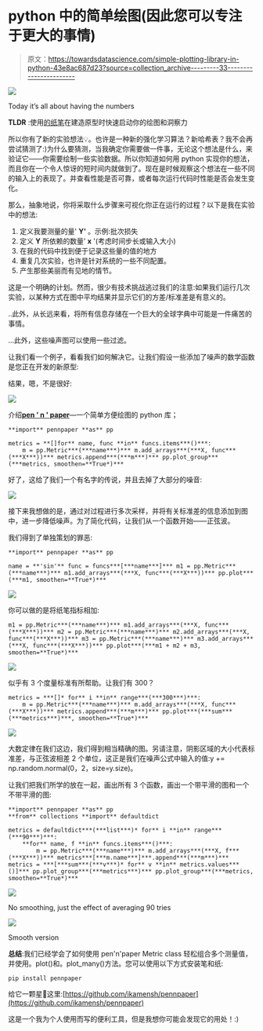 # python 中的简单绘图(因此您可以专注于更大的事情)

> 原文：<https://towardsdatascience.com/simple-plotting-library-in-python-43e8ac687d23?source=collection_archive---------33----------------------->

![](img/9688ba02647964c086255efb326b1037.png)

Today it’s all about having the numbers

**TLDR** :使用[的纸笔](https://github.com/ikamensh/pennpaper)在建造原型时快速启动你的绘图和洞察力

所以你有了新的实验想法💡。也许是一种新的强化学习算法？新哈希表？我不会再尝试猜测了:)为什么要猜测，当我确定你需要做一件事，无论这个想法是什么，来验证它——你需要绘制一些实验数据。所以你知道如何用 python 实现你的想法，而且你在一个令人惊讶的短时间内就做到了。现在是时候观察这个想法在一些不同的输入上的表现了。并查看性能是否可靠，或者每次运行代码时性能是否会发生变化。

那么，抽象地说，你将采取什么步骤来可视化你正在运行的过程？以下是我在实验中的想法:

1.  定义我要测量的量' **Y'** 。示例:批次损失
2.  定义 **Y** 所依赖的数量' **x** '(考虑时间步长或输入大小)
3.  在我的代码中找到便于记录这些量的值的地方
4.  重复几次实验，也许是针对系统的一些不同配置。
5.  产生那些美丽而有见地的情节。

这是一个明确的计划。然而，很少有技术挑战逃过我们的注意:如果我们运行几次实验，以某种方式在图中平均结果并显示它们的方差/标准差是有意义的。

..此外，从长远来看，将所有信息存储在一个巨大的全球字典中可能是一件痛苦的事情。

…此外，这些噪声图可以使用一些过滤。

让我们看一个例子，看看我们如何解决它。让我们假设一些添加了噪声的数学函数是您正在开发的新原型:

结果，嗯，不是很好:

![](img/92033cc576280f93bdd2e42fc5ff1e16.png)

介绍[**pen ' n ' paper**](https://github.com/ikamensh/pennpaper)—一个简单方便绘图的 python 库；

```
**import** pennpaper **as** pp

metrics = **[]for** name, func **in** funcs.items***()***:
    m = pp.Metric***(***name***)*** m.add_arrays***(***X, func***(***X***))*** metrics.append***(***m***)*** pp.plot_group***(***metrics, smoothen=**True*)***
```

好了，这给了我们一个有名字的传说，并且去掉了大部分的噪音:

![](img/e49eb0276e586d19cef2150a003bc39a.png)

接下来我想做的是，通过对过程进行多次采样，并将有关标准差的信息添加到图中，进一步降低噪声。为了简化代码，让我们从一个函数开始——正弦波。

我们得到了单独策划的罪恶:

```
**import** pennpaper **as** pp

name = **'sin'** func = funcs***[***name***]*** m1 = pp.Metric***(***name***)*** m1.add_arrays***(***X, func***(***X***))*** pp.plot***(***m1, smoothen=**True*)***
```

![](img/c740adf424cf2a34322b96882c205fb4.png)

你可以做的是将纸笔指标相加:

```
m1 = pp.Metric***(***name***)*** m1.add_arrays***(***X, func***(***X***))*** m2 = pp.Metric***(***name***)*** m2.add_arrays***(***X, func***(***X***))*** m3 = pp.Metric***(***name***)*** m3.add_arrays***(***X, func***(***X***))*** pp.plot***(***m1 + m2 + m3, smoothen=**True*)***
```

![](img/52986fa3b3bef34fb3c79dda8115ddfb.png)

似乎有 3 个度量标准有所帮助。让我们有 300？

```
metrics = ***[]* for** i **in** range***(***300***)***:
    m = pp.Metric***(***name***)*** m.add_arrays***(***X, func***(***X***))*** metrics.append***(***m***)*** pp.plot***(***sum***(***metrics***)***, smoothen=**True*)***
```

![](img/5e31a28276f47428b7254a78abe73a58.png)

大数定律在我们这边，我们得到相当精确的图。另请注意，阴影区域的大小代表标准差，与正弦波相差 2 个单位，这正是我们在噪声公式中输入的值:y += np.random.normal(0，2，size=y.size)。

让我们把我们所学的放在一起，画出所有 3 个函数，画出一个带平滑的图和一个不带平滑的图:

```
**import** pennpaper **as** pp
**from** collections **import** defaultdict

metrics = defaultdict***(***list***)* for** i **in** range***(***90***)***:
    **for** name, f **in** funcs.items***()***:
        m = pp.Metric***(***name***)*** m.add_arrays***(***X, f***(***X***))*** metrics***[***m.name***]***.append***(***m***)*** metrics = ***[***sum***(***v***)* for** v **in** metrics.values***()]*** pp.plot_group***(***metrics***)*** pp.plot_group***(***metrics, smoothen=**True*)***
```

![](img/a818960241464d37965db53d06b90e07.png)

No smoothing, just the effect of averaging 90 tries

![](img/b6bd82896082eb1e35e4fa994127050c.png)

Smooth version

**总结**:我们已经学会了如何使用 pen'n'paper Metric class 轻松组合多个测量值，并使用。plot()和。plot_many()方法。您可以使用以下方式安装笔和纸:

```
pip install pennpaper
```

给它一颗星🌟这里:[https://github.com/ikamensh/pennpaper](https://github.com/ikamensh/pennpaper)

这是一个我为个人使用而写的便利工具，但是我想你可能会发现它的用处！:)